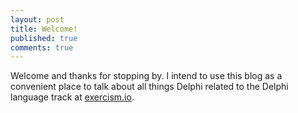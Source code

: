 ```yaml
---
layout: post
title: Welcome!
published: true
comments: true
---
```


Welcome and thanks for stopping by.  I intend to use this blog as a convenient place to talk about all things Delphi related to the Delphi language track at [exercism.io](http://exercism.io).

